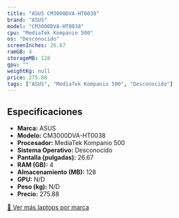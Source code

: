 ```yaml
---
title: "ASUS CM3000DVA-HT0038"
brand: "ASUS"
model: "CM3000DVA-HT0038"
cpu: "MediaTek Kompanio 500"
os: "Desconocido"
screenInches: 26.67
ramGB: 4
storageMB: 128
gpu: ""
weightKg: null
price: 275.88
tags: ["ASUS", "MediaTek Kompanio 500", "Desconocido"]
---
```

## Especificaciones

- **Marca:** ASUS
- **Modelo:** CM3000DVA-HT0038
- **Procesador:** MediaTek Kompanio 500
- **Sistema Operativo:** Desconocido
- **Pantalla (pulgadas):** 26.67
- **RAM (GB):** 4
- **Almacenamiento (MB):** 128
- **GPU:** N/D
- **Peso (kg):** N/D
- **Precio:** 275.88

[:rocket: Ver más laptops por marca](/brand/asus)
